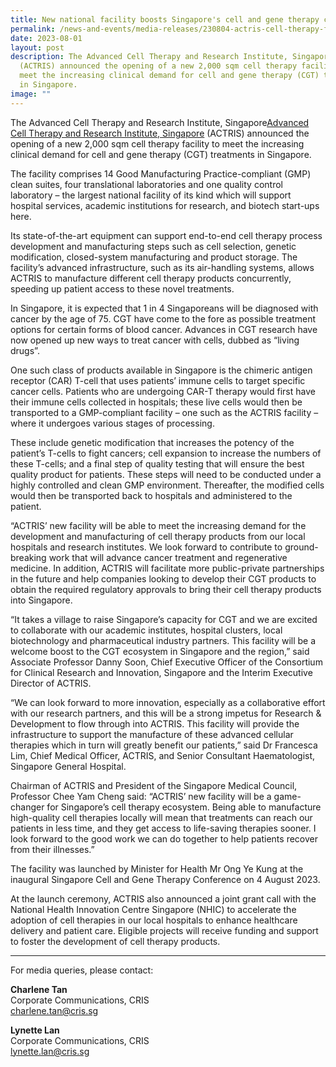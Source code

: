 ```yaml
---
title: New national facility boosts Singapore's cell and gene therapy capabilities
permalink: /news-and-events/media-releases/230804-actris-cell-therapy-facility-launch/
date: 2023-08-01
layout: post
description: The Advanced Cell Therapy and Research Institute, Singapore
  (ACTRIS) announced the opening of a new 2,000 sqm cell therapy facility to
  meet the increasing clinical demand for cell and gene therapy (CGT) treatments
  in Singapore.
image: ""
---
```

The Advanced Cell Therapy and Research Institute, Singapore[Advanced Cell Therapy and Research Institute, Singapore](https://www.actris.sg) (ACTRIS) announced the opening of a new 2,000 sqm cell therapy facility to meet the increasing clinical demand for cell and gene therapy (CGT) treatments in Singapore.

The facility comprises 14 Good Manufacturing Practice-compliant (GMP) clean suites, four translational laboratories and one quality control laboratory – the largest national facility of its kind which will support hospital services, academic institutions for research, and biotech start-ups here.

Its state-of-the-art equipment can support end-to-end cell therapy process development and manufacturing steps such as cell selection, genetic modification, closed-system manufacturing and product storage. The facility’s advanced infrastructure, such as its air-handling systems, allows ACTRIS to manufacture different cell therapy products concurrently, speeding up patient access to these novel treatments.

In Singapore, it is expected that 1 in 4 Singaporeans will be diagnosed with cancer by the age of 75. CGT have come to the fore as possible treatment options for certain forms of blood cancer. Advances in CGT research have now opened up new ways to treat cancer with cells, dubbed as “living drugs”.

One such class of products available in Singapore is the chimeric antigen receptor (CAR) T-cell that uses patients’ immune cells to target specific cancer cells. Patients who are undergoing CAR-T therapy would first have their immune cells collected in hospitals; these live cells would then be transported to a GMP-compliant facility – one such as the ACTRIS facility – where it undergoes various stages of processing.

These include genetic modification that increases the potency of the patient’s T-cells to fight cancers; cell expansion to increase the numbers of these T-cells; and a final step of quality testing that will ensure the best quality product for patients. These steps will need to be conducted under a highly controlled and clean GMP environment. Thereafter, the modified cells would then be transported back to hospitals and administered to the patient.

“ACTRIS’ new facility will be able to meet the increasing demand for the development and manufacturing of cell therapy products from our local hospitals and research institutes. We look forward to contribute to ground-breaking work that will advance cancer treatment and regenerative medicine. In addition, ACTRIS will facilitate more public-private partnerships in the future and help companies looking to develop their CGT products to obtain the required regulatory approvals to bring their cell therapy products into Singapore.

“It takes a village to raise Singapore’s capacity for CGT and we are excited to collaborate with our academic institutes, hospital clusters, local biotechnology and pharmaceutical industry partners. This facility will be a welcome boost to the CGT ecosystem in Singapore and the region,” said Associate Professor Danny Soon, Chief Executive Officer of the Consortium for Clinical Research and Innovation, Singapore and the Interim Executive Director of ACTRIS.

“We can look forward to more innovation, especially as a collaborative effort with our research partners, and this will be a strong impetus for Research &amp; Development to flow through into ACTRIS. This facility will provide the infrastructure to support the manufacture of these advanced cellular therapies which in turn will greatly benefit our patients,” said Dr Francesca Lim, Chief Medical Officer, ACTRIS, and Senior Consultant Haematologist, Singapore General Hospital.

Chairman of ACTRIS and President of the Singapore Medical Council, Professor Chee Yam Cheng said: “ACTRIS’ new facility will be a game-changer for Singapore’s cell therapy ecosystem. Being able to manufacture high-quality cell therapies locally will mean that treatments can reach our patients in less time, and they get access to life-saving therapies sooner. I look forward to the good work we can do together to help patients recover from their illnesses.”

The facility was launched by Minister for Health Mr Ong Ye Kung at the inaugural Singapore Cell and Gene Therapy Conference on 4 August 2023. 

At the launch ceremony, ACTRIS also announced a joint grant call with the National Health Innovation Centre Singapore (NHIC) to accelerate the adoption of cell therapies in our local hospitals to enhance healthcare delivery and patient care. Eligible projects will receive funding and support to foster the development of cell therapy products. 

-----

For media queries, please contact:

**Charlene Tan**<br>
Corporate Communications, CRIS<br>
charlene.tan@cris.sg

**Lynette Lan**<br>
Corporate Communications, CRIS<br>
lynette.lan@cris.sg
